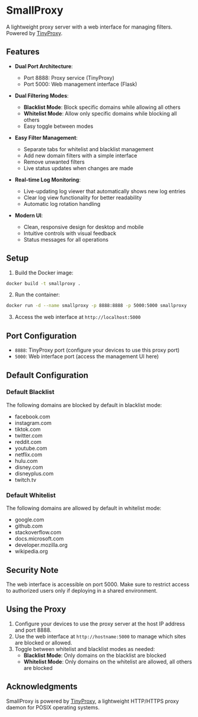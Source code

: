 # SmallProxy

A lightweight proxy server with a web interface for managing filters. Powered by [TinyProxy](https://tinyproxy.github.io/).

## Features

- **Dual Port Architecture**:
  - Port 8888: Proxy service (TinyProxy)
  - Port 5000: Web management interface (Flask)

- **Dual Filtering Modes**:
  - **Blacklist Mode**: Block specific domains while allowing all others
  - **Whitelist Mode**: Allow only specific domains while blocking all others
  - Easy toggle between modes

- **Easy Filter Management**:
  - Separate tabs for whitelist and blacklist management
  - Add new domain filters with a simple interface
  - Remove unwanted filters
  - Live status updates when changes are made
  
- **Real-time Log Monitoring**:
  - Live-updating log viewer that automatically shows new log entries
  - Clear log view functionality for better readability
  - Automatic log rotation handling

- **Modern UI**:
  - Clean, responsive design for desktop and mobile
  - Intuitive controls with visual feedback
  - Status messages for all operations

## Setup

1. Build the Docker image:
```bash
docker build -t smallproxy .
```

2. Run the container:
```bash
docker run -d --name smallproxy -p 8888:8888 -p 5000:5000 smallproxy
```

3. Access the web interface at `http://localhost:5000`

## Port Configuration

- `8888`: TinyProxy port (configure your devices to use this proxy port)
- `5000`: Web interface port (access the management UI here)

## Default Configuration

### Default Blacklist
The following domains are blocked by default in blacklist mode:
- facebook.com
- instagram.com
- tiktok.com
- twitter.com
- reddit.com
- youtube.com
- netflix.com
- hulu.com
- disney.com
- disneyplus.com
- twitch.tv

### Default Whitelist
The following domains are allowed by default in whitelist mode:
- google.com
- github.com
- stackoverflow.com
- docs.microsoft.com
- developer.mozilla.org
- wikipedia.org

## Security Note

The web interface is accessible on port 5000. Make sure to restrict access to authorized users only if deploying in a shared environment.

## Using the Proxy

1. Configure your devices to use the proxy server at the host IP address and port 8888.
2. Use the web interface at `http://hostname:5000` to manage which sites are blocked or allowed.
3. Toggle between whitelist and blacklist modes as needed:
   - **Blacklist Mode**: Only domains on the blacklist are blocked
   - **Whitelist Mode**: Only domains on the whitelist are allowed, all others are blocked

## Acknowledgments

SmallProxy is powered by [TinyProxy](https://tinyproxy.github.io/), a lightweight HTTP/HTTPS proxy daemon for POSIX operating systems.
